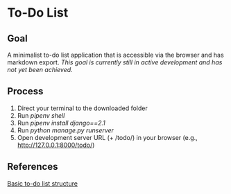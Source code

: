 # To-Do List

## Goal

A minimalist to-do list application that is accessible via the browser and has markdown export. *This goal is currently still in active development and has not yet been achieved.*

## Process

1. Direct your terminal to the downloaded folder 
2. Run *pipenv shell*
3. Run *pipenv install django==2.1*
4. Run *python manage.py runserver*
5. Open development server URL (+ /todo/) in your browser (e.g., http://127.0.0.1:8000/todo/)

## References

[Basic to-do list structure](https://youtu.be/ovql0Ui3n_I)
